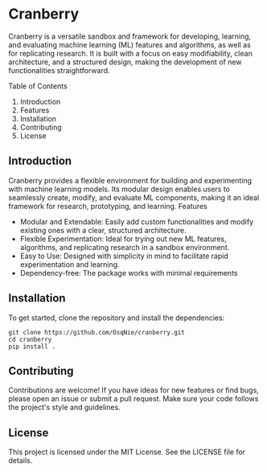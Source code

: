 # Cranberry

Cranberry is a versatile sandbox and framework for developing, learning, and evaluating machine learning (ML) features and algorithms, as well as for replicating research. It is built with a focus on easy modifiability, clean architecture, and a structured design, making the development of new functionalities straightforward.

Table of Contents
1.    Introduction
2.    Features
3.    Installation
4.    Contributing
5.    License

## Introduction

Cranberry provides a flexible environment for building and experimenting with machine learning models. Its modular design enables users to seamlessly create, modify, and evaluate ML components, making it an ideal framework for research, prototyping, and learning.
Features

-    Modular and Extendable: Easily add custom functionalities and modify existing ones with a clear, structured architecture.
-    Flexible Experimentation: Ideal for trying out new ML features, algorithms, and replicating research in a sandbox environment.
-    Easy to Use: Designed with simplicity in mind to facilitate rapid experimentation and learning.
-    Dependency-free: The package works with minimal requirements

## Installation

To get started, clone the repository and install the dependencies:

```
git clone https://github.com/OsqNie/cranberry.git
cd cranberry
pip install .
```

## Contributing

Contributions are welcome! If you have ideas for new features or find bugs, please open an issue or submit a pull request. Make sure your code follows the project's style and guidelines.


## License

This project is licensed under the MIT License. See the LICENSE file for details.
